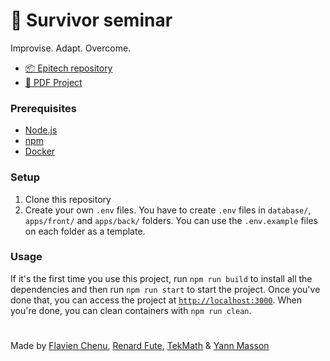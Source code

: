 # 📲 Survivor seminar
Improvise. Adapt. Overcome.

- [📦 Epitech repository](https://github.com/EpitechPromo2027/B-SVR-500-NAN-5-1-survivor-matheo.coquet)
- [📄 PDF Project](./docs/subject.pdf)

### Prerequisites
- [Node.js](https://nodejs.org/en/)
- [npm](https://www.npmjs.com/)
- [Docker](https://www.docker.com/)

### Setup
1. Clone this repository
2. Create your own `.env` files. You have to create `.env` files in `database/`, `apps/front/` and `apps/back/` folders. You can use the `.env.example` files on each folder as a template.

### Usage
If it's the first time you use this project, run `npm run build` to install all the dependencies and then run `npm run start` to start the project.
Once you've done that, you can access the project at [`http://localhost:3000`](http://localhost:3000).
When you're done, you can clean containers with `npm run clean`.

#
Made by [Flavien Chenu](https://github.com/flavien-chenu), [Renard Fute](https://github.com/RenardFute), [TekMath](https://github.com/tekmath) & [Yann Masson](https://github.com/Yann-Masson)

